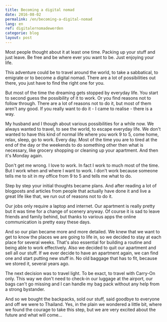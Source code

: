 ```yaml
---
title: Becoming a digital nomad
date: 2016-08-02
permalink: /en/becoming-a-digital-nomad
lang: en
ref: digitalernomadewerden
categorie: blog
layout: post
---
```


Most people thought about it at least one time. Packing up your stuff and just leave. Be free and be where ever you want to be. Just enjoying your life.

This adventure could be to travel around the world, to take a sabbatical, to emigrate or to become a digital nomad. There are a lot of possibilities out there, you just have to find the right one for you. 

But most of the time the dreaming gets stopped by everyday life. You start to second guess the possibility of it to work. Or you find reasons not to follow through. There are a lot of reasons not to do it, but most of them aren't any good. If you really want to do it - I came to realise - there is a way. 

My husband and I though about various possibilities for a while now. We always wanted to travel, to see the world, to escape everyday life. We don't wanted to have this kind of normal life where you work 9 to 5, come home, relax, sleep, go to work. Every day. Most of the time you are to tired at the end of the day or the weekends to do something other then what is necessary, like grocery shopping or cleaning up your apartment. And then it's Monday again.

Don't get me wrong. I love to work. In fact I work to much most of the time. But I work when and where I want to work. I don't work because someone tells me to sit in my office from 9 to 5 and tells me what to do. 

Step by step your initial thoughts became plans. And after reading a lot of blogposts and articles from people that actually have done it and live a great life like that, we run out of reasons not to do it. 

Our jobs only require a laptop and internet. Our apartment is really pretty but it was time for a change of scenery anyway. Of course it is sad to leave friends and family behind, but thanks to various apps the online communication is pretty easy these days. 

And so our plan became more and more detailed. We knew that we want to get to know the places we are going to life in, so we decided to stay at each place for several weeks. That's also essential for building a routine and being able to work effectively. Also we decided to quit our apartment and sell all our stuff. If we ever decide to have an apartment again, we can find one and start putting new stuff in. No old baggage that has to fit, because we stored it, several years ago. 

The next decision was to travel light. To be exact, to travel with Carry-On only. This way we don't need to check-in our luggage at the airport, our bags can't go missing and I can handle my bag pack without any help from a strong bystander.

And so we bought the backpacks, sold our stuff, said goodbye to everyone and off we were to Thailand. Yes, in the plain we wondered a little bit, where we found the courage to take this step, but we are very excited about the future and what will come...
